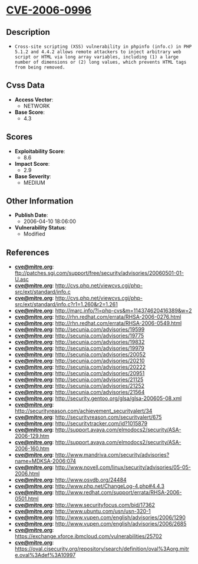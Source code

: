 
# [CVE-2006-0996](https://cve.mitre.org/cgi-bin/cvename.cgi?name=CVE-2006-0996)

## Description

- `Cross-site scripting (XSS) vulnerability in phpinfo (info.c) in PHP 5.1.2 and 4.4.2 allows remote attackers to inject arbitrary web script or HTML via long array variables, including (1) a large number of dimensions or (2) long values, which prevents HTML tags from being removed.`

## Cvss Data

- **Access Vector**:
  - NETWORK
- **Base Score**:
  - 4.3

## Scores

- **Exploitability Score**:
  - 8.6
- **Impact Score**:
  - 2.9
- **Base Severity**:
  - MEDIUM

## Other Information

- **Publish Date**:
  - 2006-04-10 18:06:00
- **Vulnerability Status**:
  - Modified

## References

- **cve@mitre.org**: ftp://patches.sgi.com/support/free/security/advisories/20060501-01-U.asc
- **cve@mitre.org**: http://cvs.php.net/viewcvs.cgi/php-src/ext/standard/info.c
- **cve@mitre.org**: http://cvs.php.net/viewcvs.cgi/php-src/ext/standard/info.c?r1=1.260&r2=1.261
- **cve@mitre.org**: http://marc.info/?l=php-cvs&m=114374620416389&w=2
- **cve@mitre.org**: http://rhn.redhat.com/errata/RHSA-2006-0276.html
- **cve@mitre.org**: http://rhn.redhat.com/errata/RHSA-2006-0549.html
- **cve@mitre.org**: http://secunia.com/advisories/19599
- **cve@mitre.org**: http://secunia.com/advisories/19775
- **cve@mitre.org**: http://secunia.com/advisories/19832
- **cve@mitre.org**: http://secunia.com/advisories/19979
- **cve@mitre.org**: http://secunia.com/advisories/20052
- **cve@mitre.org**: http://secunia.com/advisories/20210
- **cve@mitre.org**: http://secunia.com/advisories/20222
- **cve@mitre.org**: http://secunia.com/advisories/20951
- **cve@mitre.org**: http://secunia.com/advisories/21125
- **cve@mitre.org**: http://secunia.com/advisories/21252
- **cve@mitre.org**: http://secunia.com/advisories/21564
- **cve@mitre.org**: http://security.gentoo.org/glsa/glsa-200605-08.xml
- **cve@mitre.org**: http://securityreason.com/achievement_securityalert/34
- **cve@mitre.org**: http://securityreason.com/securityalert/675
- **cve@mitre.org**: http://securitytracker.com/id?1015879
- **cve@mitre.org**: http://support.avaya.com/elmodocs2/security/ASA-2006-129.htm
- **cve@mitre.org**: http://support.avaya.com/elmodocs2/security/ASA-2006-160.htm
- **cve@mitre.org**: http://www.mandriva.com/security/advisories?name=MDKSA-2006:074
- **cve@mitre.org**: http://www.novell.com/linux/security/advisories/05-05-2006.html
- **cve@mitre.org**: http://www.osvdb.org/24484
- **cve@mitre.org**: http://www.php.net/ChangeLog-4.php#4.4.3
- **cve@mitre.org**: http://www.redhat.com/support/errata/RHSA-2006-0501.html
- **cve@mitre.org**: http://www.securityfocus.com/bid/17362
- **cve@mitre.org**: http://www.ubuntu.com/usn/usn-320-1
- **cve@mitre.org**: http://www.vupen.com/english/advisories/2006/1290
- **cve@mitre.org**: http://www.vupen.com/english/advisories/2006/2685
- **cve@mitre.org**: https://exchange.xforce.ibmcloud.com/vulnerabilities/25702
- **cve@mitre.org**: https://oval.cisecurity.org/repository/search/definition/oval%3Aorg.mitre.oval%3Adef%3A10997
